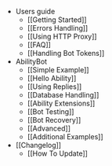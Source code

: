 * Users guide
    * [[Getting Started]]
    * [[Errors Handling]]
    * [[Using HTTP Proxy]]
    * [[FAQ]]
    * [[Handling Bot Tokens]]
* AbilityBot
    * [[Simple Example]]
    * [[Hello Ability]]
    * [[Using Replies]]
    * [[Database Handling]]
    * [[Ability Extensions]]
    * [[Bot Testing]]
    * [[Bot Recovery]]
    * [[Advanced]]
    * [[Additional Examples]]
* [[Changelog]]
    * [[How To Update]]